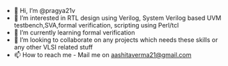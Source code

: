 - 👋 Hi, I’m @pragya21v
- 👀 I’m interested in RTL design using Verilog, System Verilog based UVM testbench,SVA,formal verification, scripting using Perl/tcl
- 🌱 I’m currently learning formal verification 
- 💞️ I’m looking to collaborate on any projects which needs these skills or any other VLSI related stuff
- 📫 How to reach me - Mail me on aashitaverma21@gmail.com

<!---
pragya21v/pragya21v is a ✨ special ✨ repository because its `README.md` (this file) appears on your GitHub profile.
You can click the Preview link to take a look at your changes.
--->
